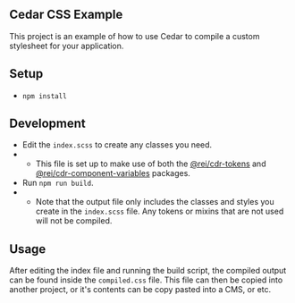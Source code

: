 Cedar CSS Example
------
This project is an example of how to use Cedar to compile a custom stylesheet for your application.

## Setup

- `npm install`

## Development

- Edit the `index.scss` to create any classes you need.
- - This file is set up to make use of both the  [@rei/cdr-tokens](https://rei.github.io/rei-cedar-docs/tokens/all-tokens/) and [@rei/cdr-component-variables](https://rei.github.io/rei-cedar-docs/components/component-variables/) packages.
- Run `npm run build`.
- - Note that the output file only includes the classes and styles you create in the `index.scss` file. Any tokens or mixins that are not used will not be compiled.

## Usage

After editing the index file and running the build script, the compiled output can be found inside the `compiled.css` file. This file can then be copied into another project, or it's contents can be copy pasted into a CMS, or etc.
